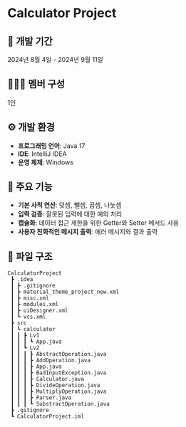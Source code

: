 # Calculator Project

## 📅 개발 기간
2024년 8월 4일 - 2024년 9월 11일

## 🧑‍🤝‍🧑 멤버 구성
1인

## ⚙️ 개발 환경
- **프로그래밍 언어**: Java 17
- **IDE**: IntelliJ IDEA
- **운영 체제**: Windows

## 📌 주요 기능
- **기본 사칙 연산**: 덧셈, 뺄셈, 곱셈, 나눗셈
- **입력 검증**: 잘못된 입력에 대한 예외 처리
- **캡슐화**: 데이터 접근 제한을 위한 Getter와 Setter 메서드 사용
- **사용자 친화적인 메시지 출력**: 에러 메시지와 결과 출력

## 📁 파일 구조
```
CalculatorProject
 ┣ .idea
 ┃ ┣ .gitignore
 ┃ ┣ material_theme_project_new.xml
 ┃ ┣ misc.xml
 ┃ ┣ modules.xml
 ┃ ┣ uiDesigner.xml
 ┃ ┗ vcs.xml
 ┣ src
 ┃ ┗ calculator
 ┃ ┃ ┣ Lv1
 ┃ ┃ ┃ ┗ App.java
 ┃ ┃ ┗ Lv2
 ┃ ┃ ┃ ┣ AbstractOperation.java
 ┃ ┃ ┃ ┣ AddOperation.java
 ┃ ┃ ┃ ┣ App.java
 ┃ ┃ ┃ ┣ BadInputException.java
 ┃ ┃ ┃ ┣ Calculator.java
 ┃ ┃ ┃ ┣ DivideOperation.java
 ┃ ┃ ┃ ┣ MultiplyOperation.java
 ┃ ┃ ┃ ┣ Parser.java
 ┃ ┃ ┃ ┗ SubstractOperation.java
 ┣ .gitignore
 ┗ CalculatorProject.iml
```


